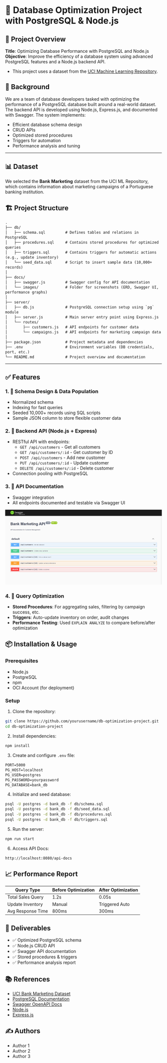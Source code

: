 # 🚀 Database Optimization Project with PostgreSQL & Node.js

## 📘 Project Overview

**Title**: Optimizing Database Performance with PostgreSQL and Node.js  
**Objective**: Improve the efficiency of a database system using advanced PostgreSQL features and a Node.js backend API. 
- This project uses a dataset from the [UCI Machine Learning Repository](https://archive.ics.uci.edu/).


## 🧠 Background

We are a team of database developers tasked with optimizing the performance of a PostgreSQL database built around a real-world dataset. The backend API is developed using Node.js, Express.js, and documented with Swagger. The system implements:

- Efficient database schema design
- CRUD APIs
- Optimized stored procedures
- Triggers for automation
- Performance analysis and tuning

---

## 📊 Dataset

We selected the **Bank Marketing** dataset from the UCI ML Repository, which contains information about marketing campaigns of a Portuguese banking institution.


## 🏗️ Project Structure

```
.
├── db/
│   ├── schema.sql         # Defines tables and relations in PostgreSQL
│   ├── procedures.sql     # Contains stored procedures for optimized queries
│   ├── triggers.sql       # Contains triggers for automatic actions (e.g., update inventory)
│   └── seed_data.sql      # Script to insert sample data (10,000+ records)
│
├── docs/
│   ├── swagger.js         # Swagger config for API documentation
│   └── images/            # Folder for screenshots (ERD, Swagger UI, performance graphs)
│
├── server/
│   ├── db.js              # PostgreSQL connection setup using `pg` module
│   ├── server.js          # Main server entry point using Express.js
│   └── routes/
│       ├── customers.js   # API endpoints for customer data
│       └── campaigns.js   # API endpoints for marketing campaign data
│
├── package.json           # Project metadata and dependencies
├── .env                   # Environment variables (DB credentials, port, etc.)
└── README.md              # Project overview and documentation

```

---

## ✅ Features

### 1. 📐 Schema Design & Data Population

- Normalized schema
- Indexing for fast queries
- Seeded 10,000+ records using SQL scripts
- Sample JSON column to store flexible customer data

### 2. 🔧 Backend API (Node.js + Express)

- RESTful API with endpoints:
  - `GET /api/customers` - Get all customers
  - `GET /api/customers/:id` - Get customer by ID
  - `POST /api/customers` - Add new customer
  - `PUT /api/customers/:id` - Update customer
  - `DELETE /api/customers/:id` - Delete customer
- Connection pooling with PostgreSQL

### 3. 📑 API Documentation

- Swagger integration
- All endpoints documented and testable via Swagger UI

![Swagger UI](docs/images/UI.png)

### 4. 🚀 Query Optimization

- **Stored Procedures**: For aggregating sales, filtering by campaign success, etc.
- **Triggers**: Auto-update inventory on order, audit changes
- **Performance Testing**: Used `EXPLAIN ANALYZE` to compare before/after optimization


## 📦 Installation & Usage

### Prerequisites

- Node.js
- PostgreSQL
- npm
- OCI Account (for deployment)

### Setup

1. Clone the repository:

```bash
git clone https://github.com/yourusername/db-optimization-project.git
cd db-optimization-project
```

2. Install dependencies:

```bash
npm install
```

3. Create and configure `.env` file:

```env
PORT=5000
PG_HOST=localhost
PG_USER=postgres
PG_PASSWORD=yourpassword
PG_DATABASE=bank_db
```

4. Initialize and seed database:

```bash
psql -U postgres -d bank_db -f db/schema.sql
psql -U postgres -d bank_db -f db/seed_data.sql
psql -U postgres -d bank_db -f db/procedures.sql
psql -U postgres -d bank_db -f db/triggers.sql
```

5. Run the server:

```bash
npm run start
```

6. Access API Docs:

```
http://localhost:8080/api-docs
```


## 📈 Performance Report

| Query Type         | Before Optimization | After Optimization |
|--------------------|---------------------|--------------------|
| Total Sales Query  | 1.2s                | 0.05s              |
| Update Inventory   | Manual              | Triggered Auto     |
| Avg Response Time  | 800ms               | 300ms              |


## 🎯 Deliverables

- ✅ Optimized PostgreSQL schema
- ✅ Node.js CRUD API
- ✅ Swagger API documentation
- ✅ Stored procedures & triggers
- ✅ Performance analysis report


## 📚 References

- [UCI Bank Marketing Dataset](https://archive.ics.uci.edu/ml/datasets/bank+marketing)
- [PostgreSQL Documentation](https://www.postgresql.org/docs/)
- [Swagger OpenAPI Docs](https://swagger.io/docs/)
- [Node.js](https://nodejs.org/)
- [Express.js](https://expressjs.com/)


## ✍️ Authors

- Author 1
- Author 2
- Author 3

